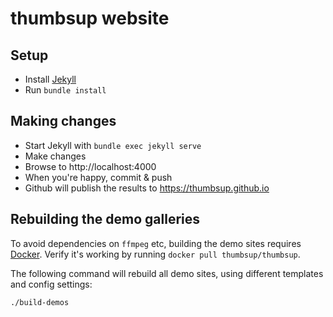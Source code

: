 # thumbsup website

## Setup

- Install [Jekyll](https://jekyllrb.com/)
- Run `bundle install`

## Making changes

- Start Jekyll with `bundle exec jekyll serve`
- Make changes
- Browse to http://localhost:4000
- When you're happy, commit &amp; push
- Github will publish the results to https://thumbsup.github.io

## Rebuilding the demo galleries

To avoid dependencies on `ffmpeg` etc, building the demo sites requires [Docker](https://www.docker.com).
Verify it's working by running `docker pull thumbsup/thumbsup`.

The following command will rebuild all demo sites, using different templates and config settings:

```bash
./build-demos
```
